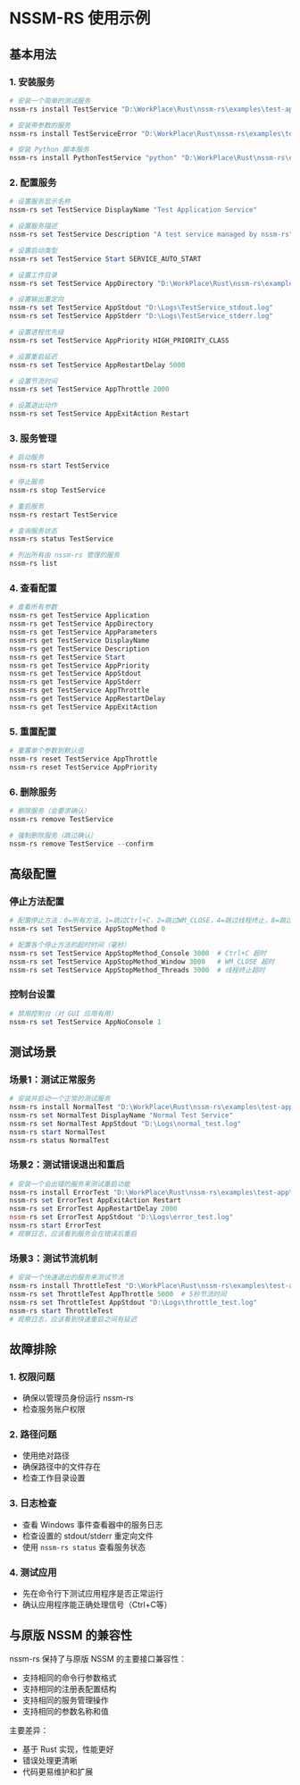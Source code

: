 # NSSM-RS 使用示例

## 基本用法

### 1. 安装服务

```powershell
# 安装一个简单的测试服务
nssm-rs install TestService "D:\WorkPlace\Rust\nssm-rs\examples\test-app\target\release\test-app.exe"

# 安装带参数的服务
nssm-rs install TestServiceError "D:\WorkPlace\Rust\nssm-rs\examples\test-app\target\release\test-app.exe" error

# 安装 Python 脚本服务
nssm-rs install PythonTestService "python" "D:\WorkPlace\Rust\nssm-rs\examples\test_service.py"
```

### 2. 配置服务

```powershell
# 设置服务显示名称
nssm-rs set TestService DisplayName "Test Application Service"

# 设置服务描述
nssm-rs set TestService Description "A test service managed by nssm-rs"

# 设置启动类型
nssm-rs set TestService Start SERVICE_AUTO_START

# 设置工作目录
nssm-rs set TestService AppDirectory "D:\WorkPlace\Rust\nssm-rs\examples\test-app"

# 设置输出重定向
nssm-rs set TestService AppStdout "D:\Logs\TestService_stdout.log"
nssm-rs set TestService AppStderr "D:\Logs\TestService_stderr.log"

# 设置进程优先级
nssm-rs set TestService AppPriority HIGH_PRIORITY_CLASS

# 设置重启延迟
nssm-rs set TestService AppRestartDelay 5000

# 设置节流时间
nssm-rs set TestService AppThrottle 2000

# 设置退出动作
nssm-rs set TestService AppExitAction Restart
```

### 3. 服务管理

```powershell
# 启动服务
nssm-rs start TestService

# 停止服务
nssm-rs stop TestService

# 重启服务
nssm-rs restart TestService

# 查询服务状态
nssm-rs status TestService

# 列出所有由 nssm-rs 管理的服务
nssm-rs list
```

### 4. 查看配置

```powershell
# 查看所有参数
nssm-rs get TestService Application
nssm-rs get TestService AppDirectory
nssm-rs get TestService AppParameters
nssm-rs get TestService DisplayName
nssm-rs get TestService Description
nssm-rs get TestService Start
nssm-rs get TestService AppPriority
nssm-rs get TestService AppStdout
nssm-rs get TestService AppStderr
nssm-rs get TestService AppThrottle
nssm-rs get TestService AppRestartDelay
nssm-rs get TestService AppExitAction
```

### 5. 重置配置

```powershell
# 重置单个参数到默认值
nssm-rs reset TestService AppThrottle
nssm-rs reset TestService AppPriority
```

### 6. 删除服务

```powershell
# 删除服务（会要求确认）
nssm-rs remove TestService

# 强制删除服务（跳过确认）
nssm-rs remove TestService --confirm
```

## 高级配置

### 停止方法配置

```powershell
# 配置停止方法：0=所有方法，1=跳过Ctrl+C，2=跳过WM_CLOSE，4=跳过线程终止，8=跳过进程终止
nssm-rs set TestService AppStopMethod 0

# 配置各个停止方法的超时时间（毫秒）
nssm-rs set TestService AppStopMethod_Console 3000  # Ctrl+C 超时
nssm-rs set TestService AppStopMethod_Window 3000   # WM_CLOSE 超时  
nssm-rs set TestService AppStopMethod_Threads 3000  # 线程终止超时
```

### 控制台设置

```powershell
# 禁用控制台（对 GUI 应用有用）
nssm-rs set TestService AppNoConsole 1
```

## 测试场景

### 场景1：测试正常服务

```powershell
# 安装并启动一个正常的测试服务
nssm-rs install NormalTest "D:\WorkPlace\Rust\nssm-rs\examples\test-app\target\release\test-app.exe"
nssm-rs set NormalTest DisplayName "Normal Test Service"
nssm-rs set NormalTest AppStdout "D:\Logs\normal_test.log"
nssm-rs start NormalTest
nssm-rs status NormalTest
```

### 场景2：测试错误退出和重启

```powershell
# 安装一个会出错的服务来测试重启功能
nssm-rs install ErrorTest "D:\WorkPlace\Rust\nssm-rs\examples\test-app\target\release\test-app.exe" error
nssm-rs set ErrorTest AppExitAction Restart
nssm-rs set ErrorTest AppRestartDelay 2000
nssm-rs set ErrorTest AppStdout "D:\Logs\error_test.log"
nssm-rs start ErrorTest
# 观察日志，应该看到服务会在错误后重启
```

### 场景3：测试节流机制

```powershell
# 安装一个快速退出的服务来测试节流
nssm-rs install ThrottleTest "D:\WorkPlace\Rust\nssm-rs\examples\test-app\target\release\test-app.exe" quick
nssm-rs set ThrottleTest AppThrottle 5000  # 5秒节流时间
nssm-rs set ThrottleTest AppStdout "D:\Logs\throttle_test.log"
nssm-rs start ThrottleTest
# 观察日志，应该看到快速重启之间有延迟
```

## 故障排除

### 1. 权限问题
- 确保以管理员身份运行 nssm-rs
- 检查服务账户权限

### 2. 路径问题
- 使用绝对路径
- 确保路径中的文件存在
- 检查工作目录设置

### 3. 日志检查
- 查看 Windows 事件查看器中的服务日志
- 检查设置的 stdout/stderr 重定向文件
- 使用 `nssm-rs status` 查看服务状态

### 4. 测试应用
- 先在命令行下测试应用程序是否正常运行
- 确认应用程序能正确处理信号（Ctrl+C等）

## 与原版 NSSM 的兼容性

nssm-rs 保持了与原版 NSSM 的主要接口兼容性：

- 支持相同的命令行参数格式
- 支持相同的注册表配置结构
- 支持相同的服务管理操作
- 支持相同的参数名称和值

主要差异：
- 基于 Rust 实现，性能更好
- 错误处理更清晰
- 代码更易维护和扩展
